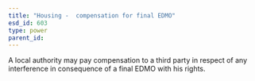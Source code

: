 ```yaml
---
title: "Housing -  compensation for final EDMO"
esd_id: 603
type: power
parent_id:  
---
```


A local authority may pay compensation to a third party in respect of any interference in consequence of a final EDMO with his rights.

